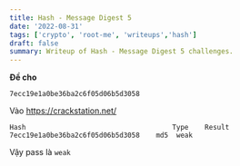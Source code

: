 ```yaml
---
title: Hash - Message Digest 5
date: '2022-08-31'
tags: ['crypto', 'root-me', 'writeups','hash']
draft: false
summary: Writeup of Hash - Message Digest 5 challenges.
---
```


**Đề cho**
```
7ecc19e1a0be36ba2c6f05d06b5d3058
```
Vào https://crackstation.net/ 
```
Hash	                                Type	Result
7ecc19e1a0be36ba2c6f05d06b5d3058	md5	 weak
```
Vậy pass là ```weak```
